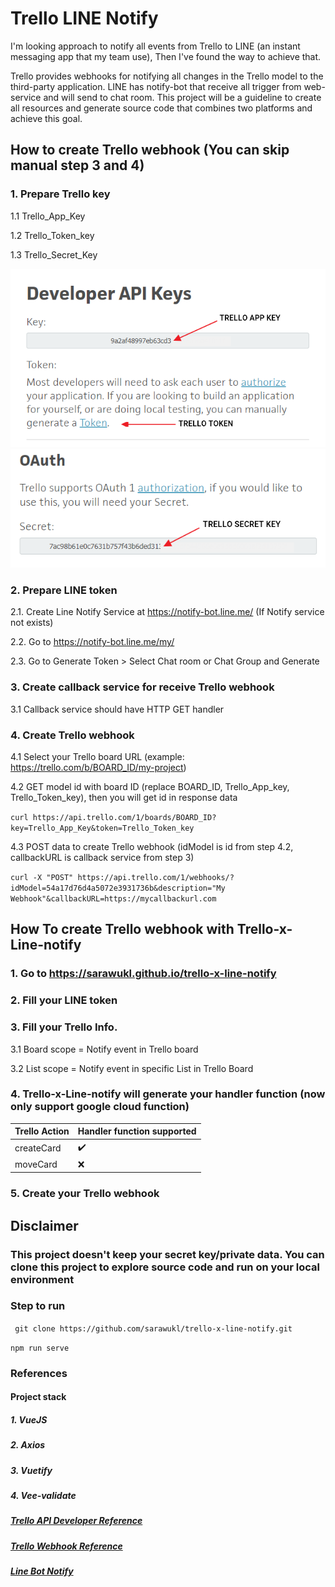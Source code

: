 
# Trello LINE Notify
I'm looking approach to notify all events from Trello to LINE (an instant messaging app that my team use), Then I've found the way to achieve that.

Trello provides webhooks for notifying all changes in the Trello model to the third-party application. LINE has notify-bot that receive all trigger from web-service and will send to chat room. This project will be a guideline to create all resources and generate source code that combines two platforms and achieve this goal.

## How to create Trello webhook (You can skip manual step 3 and 4)
### 1. Prepare Trello key

1.1 Trello_App_Key
	
1.2 Trello_Token_key

1.3 Trello_Secret_Key

![screenshot](https://raw.githubusercontent.com/sarawukl/trello-x-line-notify/master/src/assets/trello-key-1.png)
![screenshot](https://raw.githubusercontent.com/sarawukl/trello-x-line-notify/master/src/assets/trello-key-2.png)

### 2. Prepare LINE token
2.1. Create Line Notify Service at https://notify-bot.line.me/ (If Notify service not exists)

2.2. Go to https://notify-bot.line.me/my/

2.3. Go to Generate Token > Select Chat room or Chat Group and Generate

### 3. Create callback service for receive Trello webhook
3.1 Callback service should have HTTP GET handler

### 4. Create Trello webhook

4.1 Select your Trello board URL (example: https://trello.com/b/BOARD_ID/my-project)

4.2 GET model id with board ID (replace BOARD_ID, Trello_App_key, Trello_Token_key), then you will get id in response data

```curl https://api.trello.com/1/boards/BOARD_ID?key=Trello_App_Key&token=Trello_Token_key```

4.3 POST data to create Trello webhook (idModel is id from step 4.2, callbackURL is callback service from step 3)

```curl -X "POST" https://api.trello.com/1/webhooks/?idModel=54a17d76d4a5072e3931736b&description="My Webhook"&callbackURL=https://mycallbackurl.com```

## How To create Trello webhook with Trello-x-Line-notify
### 1. Go to https://sarawukl.github.io/trello-x-line-notify
### 2. Fill your LINE token
### 3. Fill your Trello Info.
3.1 Board scope = Notify event in Trello board

3.2 List scope = Notify event in specific List in Trello Board
### 4. Trello-x-Line-notify will generate your handler function (now only support google cloud function)

| Trello Action | Handler function supported |
| ------------ | ------------ |
| createCard | :heavy_check_mark: |
| moveCard | :x: |

### 5. Create your Trello webhook

## Disclaimer
### This project doesn't keep your secret key/private data. You can clone this project to explore source code and run on your local environment

### Step to run
``` git clone https://github.com/sarawukl/trello-x-line-notify.git```

``` npm run serve ```

### References 
#### Project stack
##### 1. VueJS
##### 2. Axios
##### 3. Vuetify
##### 4. Vee-validate
##### [Trello API Developer Reference](https://developers.trello.com/)
##### [Trello Webhook Reference](https://developers.trello.com/page/webhooks)
##### [Line Bot Notify](https://notify-bot.line.me/)
